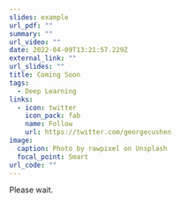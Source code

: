 ```yaml
---
slides: example
url_pdf: ""
summary: ""
url_video: ""
date: 2022-04-09T13:21:57.229Z
external_link: ""
url_slides: ""
title: Coming Soon
tags:
  - Deep Learning
links:
  - icon: twitter
    icon_pack: fab
    name: Follow
    url: https://twitter.com/georgecushen
image:
  caption: Photo by rawpixel on Unsplash
  focal_point: Smart
url_code: ""
---
```

Please wait.
